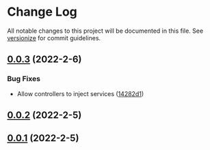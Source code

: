 # Change Log

All notable changes to this project will be documented in this file. See [versionize](https://github.com/saintedlama/versionize) for commit guidelines.

<a name="0.0.3"></a>
## [0.0.3](https://www.github.com/Kantaiko/CommandLine/releases/tag/v0.0.3) (2022-2-6)

### Bug Fixes

* Allow controllers to inject services ([14282d1](https://www.github.com/Kantaiko/CommandLine/commit/14282d1aaac7917eec71401b8eed12b89ab0c381))

<a name="0.0.2"></a>
## [0.0.2](https://www.github.com/Kantaiko/CommandLine/releases/tag/v0.0.2) (2022-2-5)

<a name="0.0.1"></a>
## [0.0.1](https://www.github.com/Kantaiko/CommandLine/releases/tag/v0.0.1) (2022-2-5)


